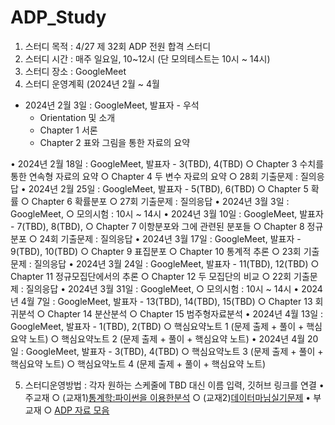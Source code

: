 # ADP_Study
1. 스터디 목적 : 4/27 제 32회 ADP 전원 합격 스터디
2. 스터디 시간 : 매주 일요일, 10~12시 (단 모의테스트는 10시 ~ 14시)
3. 스터디 장소 : GoogleMeet
4. 스터디 운영계획 (2024년 2월 ~ 4월

- 2024년 2월 3일 : GoogleMeet, 발표자 - 우석
	+ Orientation 및 소개
	+ Chapter 1 서론
	+ Chapter 2 표와 그림을 통한 자료의 요약
 
• 2024년 2월 18일 : GoogleMeet, 발표자 - 3(TBD), 4(TBD)
	○ Chapter 3 수치를 통한 연속형 자료의 요약
	○ Chapter 4 두 변수 자료의 요약
	○ 28회 기출문제 : 질의응답 
• 2024년 2월 25일 : GoogleMeet, 발표자 - 5(TBD), 6(TBD)
	○ Chapter 5 확률
	○ Chapter 6 확률분포
	○ 27회 기출문제 : 질의응답 
• 2024년 3월 3일 : GoogleMeet, 
	○ 모의시험 : 10시 ~ 14시
• 2024년 3월 10일 : GoogleMeet, 발표자 - 7(TBD), 8(TBD),
	○ Chapter 7 이항분포와 그에 관련된 분포들
	○ Chapter 8 정규분포
	○ 24회 기출문제 : 질의응답
• 2024년 3월 17일 : GoogleMeet, 발표자 -  9(TBD), 10(TBD)
	○ Chapter 9 표집분포
	○ Chapter 10 통계적 추론
	○ 23회 기출문제 : 질의응답
• 2024년 3월 24일 : GoogleMeet, 발표자 - 11(TBD), 12(TBD)
	○ Chapter 11 정규모집단에서의 추론
	○ Chapter 12 두 모집단의 비교
	○ 22회 기출문제 : 질의응답
• 2024년 3월 31일 : GoogleMeet, 
	○ 모의시험 : 10시 ~ 14시
• 2024년 4월 7일 : GoogleMeet, 발표자 - 13(TBD), 14(TBD), 15(TBD)
	○ Chapter 13 회귀분석
	○ Chapter 14 분산분석
	○ Chapter 15 범주형자료분석
• 2024년 4월 13일 : GoogleMeet, 발표자 - 1(TBD), 2(TBD)
	○ 핵심요약노트 1 (문제 출제 + 풀이 + 핵심요약 노트)
	○ 핵심요약노트 2 (문제 출제 + 풀이 + 핵심요약 노트)
• 2024년 4월 20일 : GoogleMeet, 발표자 - 3(TBD), 4(TBD)
	○ 핵심요약노트 3 (문제 출제 + 풀이 + 핵심요약 노트)
	○ 핵심요약노트 4 (문제 출제 + 풀이 + 핵심요약 노트)

5. 스터디운영방법 : 각자 원하는 스케줄에 TBD  대신 이름 입력, 깃허브 링크를 연결 
• 주교재 
	○ (교재1)[통계학:파이썬을 이용한분석](https://ridibooks.com/books/754039038?_s=search&_q=%ED%86%B5%EA%B3%84%ED%95%99%3A%ED%8C%8C%EC%9D%B4%EC%8D%AC%EC%9D%84+%EC%9D%B4%EC%9A%A9%ED%95%9C%EB%B6%84%EC%84%9D&_rdt_sid=search&_rdt_idx=0)
	○ (교재2)[데이터마님실기문제](https://www.datamanim.com/dataset/ADPpb/index.html)
• 부교재 
	○ [ADP 자료 모음](https://github.com/jeong-wooseok/ADPfork)
